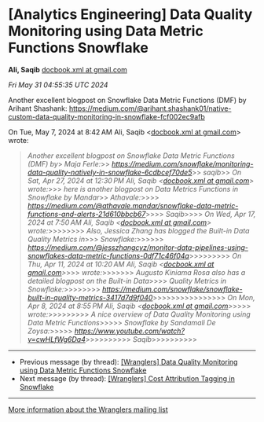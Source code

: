 


[Analytics Engineering] Data Quality Monitoring using Data Metric Functions Snowflake
=====================================================================================


**Ali, Saqib**
[docbook.xml at gmail.com](mailto:wranglers%40analyticsengineering.net?Subject=Re%3A%20%5BWranglers%5D%20Data%20Quality%20Monitoring%20using%20Data%20Metric%20Functions%0A%20Snowflake&In-Reply-To=%3CCABDm0O82VjxmfzAmBN62ZV%3DgpHkF6J9d5RLRkvy3tCrVktm9fQ%40mail.gmail.com%3E "[Wranglers] Data Quality Monitoring using Data Metric Functions Snowflake")   

*Fri May 31 04:55:35 UTC 2024*  

Another excellent blogpost on Snowflake Data Metric Functions (DMF) by
Arihant Shashank:
<https://medium.com/@arihant.shashank01/native-custom-data-quality-monitoring-in-snowflake-fcf002ec9afb>

On Tue, May 7, 2024 at 8:42 AM Ali, Saqib <[docbook.xml at gmail.com](https://analyticsengineering.net/mailman/listinfo/wranglers)> wrote:

> *Another excellent blogpost on Snowflake Data Metric Functions (DMF) by*> *Maja Ferle:*>> *<https://medium.com/snowflake/monitoring-data-quality-natively-in-snowflake-6cdbcef70de5>*>> *saqib*>> *On Sat, Apr 27, 2024 at 12:30 PM Ali, Saqib <[docbook.xml at gmail.com](https://analyticsengineering.net/mailman/listinfo/wranglers)> wrote:*>>> *here is another blogpost on Data Metrics Functions in Snowflake by Mandar*>> *Athavale:*>>>> *<https://medium.com/@athavale.mandar/snowflake-data-metric-functions-and-alerts-21d610bbcb67>*>>>> *Saqib*>>>> *On Wed, Apr 17, 2024 at 7:50 AM Ali, Saqib <[docbook.xml at gmail.com](https://analyticsengineering.net/mailman/listinfo/wranglers)> wrote:*>>>>>>>> *Also, Jessica Zhang has blogged the Built-in Data Quality Metrics in*>>> *Snowflake:*>>>>>> *<https://medium.com/@jesszhangcyz/monitor-data-pipelines-using-snowflakes-data-metric-functions-0df71c46f04a>*>>>>>>>>> *On Thu, Apr 11, 2024 at 10:20 AM Ali, Saqib <[docbook.xml at gmail.com](https://analyticsengineering.net/mailman/listinfo/wranglers)>*>>> *wrote:*>>>>>>> *Augusto Kiniama Rosa also has a detailed blogpost on the Built-in Data*>>>> *Quality Metrics in Snowflake:*>>>>>>>> *<https://medium.com/snowflake/snowflake-built-in-quality-metrics-3417d7d9f040>*>>>>>>>>>>>>>>>> *On Mon, Apr 8, 2024 at 8:55 PM Ali, Saqib <[docbook.xml at gmail.com](https://analyticsengineering.net/mailman/listinfo/wranglers)>*>>>> *wrote:*>>>>>>>>> *A nice overview of Data Quality Monitoring using Data Metric Functions*>>>>> *Snowflake by Sandamali De Zoysa:*>>>>> *<https://www.youtube.com/watch?v=cwHLfWg6Da4>*>>>>>>>>>> *Saqib*>>>>>>>>>>  
  




---


* Previous message (by thread): [[Wranglers] Data Quality Monitoring using Data Metric Functions Snowflake](000059.html)
* Next message (by thread): [[Wranglers] Cost Attribution Tagging in Snowflake](000043.html)




---


[More information about the Wranglers
mailing list](https://analyticsengineering.net/mailman/listinfo/wranglers)  




